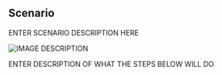 ## Scenario

ENTER SCENARIO DESCRIPTION HERE

![IMAGE DESCRIPTION](./media/traffic-manager-get-started-create-endpoint-scenario-include.md/figure1.png)

ENTER DESCRIPTION OF WHAT THE STEPS BELOW WILL DO

